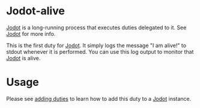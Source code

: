 Jodot-alive
===========

[Jodot] is a long-running process that executes duties delegated to it. See
[Jodot] for more info.

This is the first duty for [Jodot]. It simply logs the message "I am alive!"
to stdout whenever it is performed. You can use this log output to monitor that
[Jodot] is alive.

Usage
=====

Please see [adding duties] to learn how to add this duty to a [Jodot] instance.

[Jodot]: <https://github.io/jodot/jodot-core>
[adding duties]: <https://github.io/jodot/jodot-core>
[Supervisor]: <http://supervisord.org/>
